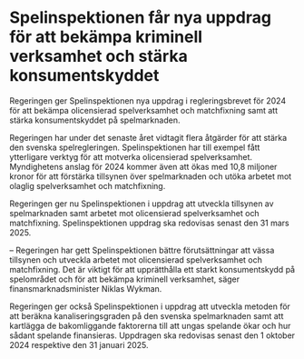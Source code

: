 # Spelinspektionen får nya uppdrag för att bekämpa kriminell verksamhet och stärka konsumentskyddet

Regeringen ger Spelinspektionen nya uppdrag i regleringsbrevet för 2024 för att bekämpa olicensierad spelverksamhet och matchfixning samt att stärka konsumentskyddet på spelmarknaden.

Regeringen har under det senaste året vidtagit flera åtgärder för att stärka den svenska spelregleringen. Spelinspektionen har till exempel fått ytterligare verktyg för att motverka olicensierad spelverksamhet. Myndighetens anslag för 2024 kommer även att ökas med 10,8 miljoner kronor för att förstärka tillsynen över spelmarknaden och utöka arbetet mot olaglig spelverksamhet och matchfixning.

Regeringen ger nu Spelinspektionen i uppdrag att utveckla tillsynen av spelmarknaden samt arbetet mot olicensierad spelverksamhet och matchfixning. Spelinspektionen uppdrag ska redovisas senast den 31 mars 2025.

– Regeringen har gett Spelinspektionen bättre förutsättningar att vässa tillsynen och utveckla arbetet mot olicensierad spelverksamhet och matchfixning. Det är viktigt för att upprätthålla ett starkt konsumentskydd på spelområdet och för att bekämpa kriminell verksamhet, säger finansmarknadsminister Niklas Wykman.

Regeringen ger också Spelinspektionen i uppdrag att utveckla metoden för att beräkna kanaliseringsgraden på den svenska spelmarknaden samt att kartlägga de bakomliggande faktorerna till att ungas spelande ökar och hur sådant spelande finansieras. Uppdragen ska redovisas senast den 1 oktober 2024 respektive den 31 januari 2025.
